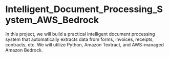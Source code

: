 # Intelligent_Document_Processing_System_AWS_Bedrock
In this project, we will build a practical intelligent document processing system that automatically extracts data from forms, invoices, receipts, contracts, etc. We will utilize Python, Amazon Textract, and AWS-managed Amazon Bedrock. 
